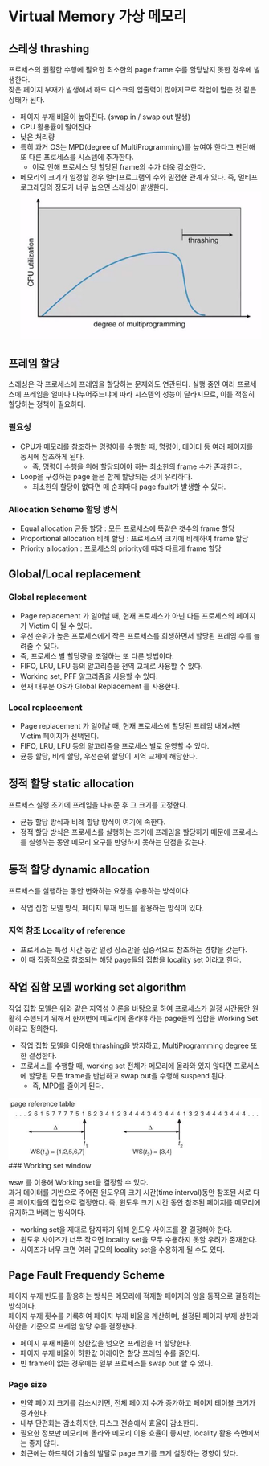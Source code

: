 # Virtual Memory 가상 메모리

## 스레싱 thrashing

프로세스의 원활한 수행에 필요한 최소한의 page frame 수를 할당받지 못한 경우에 발생한다.  
잦은 페이지 부재가 발생해서 하드 디스크의 입출력이 많아지므로 작업이 멈춘 것 같은 상태가 된다.

- 페이지 부재 비율이 높아진다. (swap in / swap out 발생)
- CPU 활용률이 떨어진다.
- 낮은 처리량
- 특히 과거 OS는 MPD(degree of MultiProgramming)를 높여야 한다고 판단해 또 다른 프로세스를 시스템에 추가한다.
  - 이로 인해 프로세스 당 할당된 frame의 수가 더욱 감소한다.
- 메모리의 크기가 일정할 경우 멀티프로그램의 수와 밀접한 관계가 있다. 즉, 멀티프로그래밍의 정도가 너무 높으면 스레싱이 발생한다.
  <img src='./image/thrashing.jpg' width="600px">

## 프레임 할당

스레싱은 각 프로세스에 프레임을 할당하는 문제와도 연관된다. 실행 중인 여러 프로세스에 프레임을 얼마나 나누어주느냐에 따라 시스템의 성능이 달라지므로, 이를 적절히 할당하는 정책이 필요하다.

### 필요성

- CPU가 메모리를 참조하는 명령어를 수행할 때, 명령어, 데이터 등 여러 페이지를 동시에 참조하게 된다.
  - 즉, 명령어 수행을 위해 할당되어야 하는 최소한의 frame 수가 존재한다.
- Loop을 구성하는 page 들은 함께 할당되는 것이 유리하다.
  - 최소한의 할당이 없다면 매 순회마다 page fault가 발생할 수 있다.

### Allocation Scheme 할당 방식

- Equal allocation 균등 할당 : 모든 프로세스에 똑같은 갯수의 frame 할당
- Proportional allocation 비례 할당 : 프로세스의 크기에 비례하여 frame 할당
- Priority allocation : 프로세스의 priority에 따라 다르게 frame 할당

## Global/Local replacement

### Global replacement

- Page replacement 가 일어날 때, 현재 프로세스가 아닌 다른 프로세스의 페이지가 Victim 이 될 수 있다.
- 우선 순위가 높은 프로세스에게 작은 프로세스를 희생하면서 할당된 프레임 수를 늘려줄 수 있다.
- 즉, 프로세스 별 할당량을 조절하는 또 다른 방법이다.
- FIFO, LRU, LFU 등의 알고리즘을 전역 교체로 사용할 수 있다.
- Working set, PFF 알고리즘을 사용할 수 있다.
- 현재 대부분 OS가 Global Replacement 를 사용한다.

### Local replacement

- Page replacement 가 일어날 때, 현재 프로세스에 할당된 프레임 내에서만 Victim 페이지가 선택된다.
- FIFO, LRU, LFU 등의 알고리즘을 프로세스 별로 운영할 수 있다.
- 균등 할당, 비례 할당, 우선순위 할당이 지역 교체에 해당한다.

## 정적 할당 static allocation

프로세스 실행 초기에 프레임을 나눠준 후 그 크기를 고정한다.

- 균등 할당 방식과 비례 할당 방식이 여기에 속한다.
- 정적 할당 방식은 프로세스를 실행하는 초기에 프레임을 할당하기 때문에 프로세스를 실행하는 동안 메모리 요구를 반영하지 못하는 단점을 갖는다.

## 동적 할당 dynamic allocation

프로세스를 실행하는 동안 변화하는 요청을 수용하는 방식이다.

- 작업 집합 모델 방식, 페이지 부재 빈도를 활용하는 방식이 있다.

### 지역 참조 Locality of reference

- 프로세스는 특정 시간 동안 일정 장소만을 집중적으로 참조하는 경향을 갖는다.
- 이 때 집중적으로 참조되는 해당 page들의 집합을 locality set 이라고 한다.

## 작업 집합 모델 working set algorithm

작업 집합 모델은 위와 같은 지역성 이론을 바탕으로 하여 프로세스가 일정 시간동안 원활히 수행되기 위해서 한꺼번에 메모리에 올라야 하는 page들의 집합을 Working Set이라고 정의한다.

- 작업 집합 모델을 이용해 thrashing을 방지하고, MultiProgramming degree 또한 결정한다.
- 프로세스를 수행할 때, working set 전체가 메모리에 올라와 있지 않다면 프로세스에 할당된 모든 frame을 반납하고 swap out을 수행해 suspend 된다.
  - 즉, MPD를 줄이게 된다.

<img src='./image/workingset.jfif' width="600px">
### Working set window

wsw 를 이용해 Working set을 결정할 수 있다.  
과거 데이터를 기반으로 주어진 윈도우의 크기 시간(time interval)동안 참조된 서로 다른 페이지들의 집합으로 결정한다. 즉, 윈도우 크기 시간 동안 참조된 페이지를 메모리에 유지하고 버리는 방식이다.

- working set을 제대로 탐지하기 위해 윈도우 사이즈를 잘 결정해야 한다.
- 윈도우 사이즈가 너무 작으면 locality set을 모두 수용하지 못할 우려가 존재한다.
- 사이즈가 너무 크면 여러 규모의 locality set을 수용하게 될 수도 있다.

## Page Fault Frequendy Scheme

페이지 부재 빈도를 활용하는 방식은 메모리에 적재할 페이지의 양을 동적으로 결정하는 방식이다.  
페이지 부재 횟수를 기록하여 페이지 부재 비율을 계산하며, 설정된 페이지 부재 상한과 하한을 기준으로 프레임 할당 수를 결정한다.

- 페이지 부재 비율이 상한값을 넘으면 프레임을 더 할당한다.
- 페이지 부재 비율이 하한값 아래이면 할당 프레임 수를 줄인다.
- 빈 frame이 없는 경우에는 일부 프로세스를 swap out 할 수 있다.

### Page size

- 만약 페이지 크기를 감소시키면, 전체 페이지 수가 증가하고 페이지 테이블 크기가 증가한다.
- 내부 단편화는 감소하지만, 디스크 전송에서 효율이 감소한다.
- 필요한 정보만 메모리에 올라와 메모리 이용 효율이 좋지만, locality 활용 측면에서는 좋지 않다.
- 최근에는 하드웨어 기술의 발달로 page 크기를 크게 설정하는 경향이 있다.

